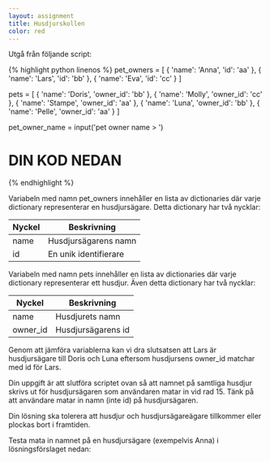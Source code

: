 ```yaml
---
layout: assignment
title: Husdjurskollen
color: red
---
```

Utgå från följande script:

{% highlight python linenos %}
pet_owners = [
    { 'name': 'Anna', 'id': 'aa' },
    { 'name': 'Lars', 'id': 'bb' },
    { 'name': 'Eva', 'id': 'cc' }
]

pets = [
    { 'name': 'Doris', 'owner_id': 'bb' },
    { 'name': 'Molly', 'owner_id': 'cc' },
    { 'name': 'Stampe', 'owner_id': 'aa' },
    { 'name': 'Luna', 'owner_id': 'bb' },
    { 'name': 'Pelle', 'owner_id': 'aa' }
]

pet_owner_name = input('pet owner name > ')

# DIN KOD NEDAN
{% endhighlight %}

Variabeln med namn pet_owners innehåller en lista av dictionaries där varje dictionary representerar en husdjursägare. Detta dictionary har två nycklar:

| Nyckel | Beskrivning           |
| ------ | --------------------- |
| name   | Husdjursägarens namn  |
| id     | En unik identifierare |

Variabeln med namn pets innehåller en lista av dictionaries där varje dictionary representerar ett husdjur. Även detta dictionary har två nycklar:

| Nyckel   | Beskrivning        |
| -------- | ------------------ |
| name     | Husdjurets namn    |
| owner_id | Husdjursägarens id |

Genom att jämföra variablerna kan vi dra slutsatsen att Lars är husdjursägare till Doris och Luna eftersom husdjursens owner_id matchar med id för Lars.

Din uppgift är att slutföra scriptet ovan så att namnet på samtliga husdjur skrivs ut för husdjursägaren som användaren matar in vid rad 15. Tänk på att användare matar in namn (inte id) på husdjursägaren.

Din lösning ska tolerera att husdjur och husdjursägareägare tillkommer eller plockas bort i framtiden.

Testa mata in namnet på en husdjursägare (exempelvis Anna) i lösningsförslaget nedan: